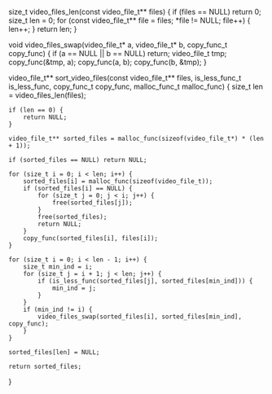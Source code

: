 size_t video_files_len(const video_file_t** files) 
{ 
    if (files == NULL) 
        return 0;
    size_t len = 0; 
    for (const video_file_t** file = files; *file != NULL; file++) { 
        len++; 
    } 
    return len; 
} 

void video_files_swap(video_file_t* a, video_file_t* b, copy_func_t copy_func) 
{ 
    if (a == NULL || b == NULL) return;
    video_file_t tmp; 
    copy_func(&tmp, a); 
    copy_func(a, b); 
    copy_func(b, &tmp); 
} 

video_file_t** sort_video_files(const video_file_t** files, 
    is_less_func_t is_less_func, 
    copy_func_t copy_func, 
    malloc_func_t malloc_func) 
{ 
    size_t len = video_files_len(files); 

    if (len == 0) { 
        return NULL;
    } 

    video_file_t** sorted_files = malloc_func(sizeof(video_file_t*) * (len + 1)); 

    if (sorted_files == NULL) return NULL;

    for (size_t i = 0; i < len; i++) { 
        sorted_files[i] = malloc_func(sizeof(video_file_t)); 
        if (sorted_files[i] == NULL) {
            for (size_t j = 0; j < i; j++) {
                free(sorted_files[j]);
            }
            free(sorted_files);
            return NULL;
        }
        copy_func(sorted_files[i], files[i]); 
    } 

    for (size_t i = 0; i < len - 1; i++) { 
        size_t min_ind = i; 
        for (size_t j = i + 1; j < len; j++) { 
            if (is_less_func(sorted_files[j], sorted_files[min_ind])) { 
                min_ind = j; 
            } 
        } 
        if (min_ind != i) { 
            video_files_swap(sorted_files[i], sorted_files[min_ind], copy_func); 
        } 
    } 

    sorted_files[len] = NULL;

    return sorted_files; 
}
